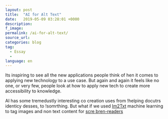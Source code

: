 ```yaml
---
layout: post
title:  "AI for Alt Text"
date:   2019-05-09 03:28:01 +0000
description:
f_image:
permalink: /ai-for-alt-text/
source_url:
categories: blog
tag:
  - Essay
  -
language: en
---
```


Its inspiring to see all the new applications people think of hen it comes to applying new technology to a use case. But again and again it feels like no one, or very few, people look at how to apply new tech to create more accessibility to knowledge.

AI has some tremedustly interesting co creation uses from !helping docutrs identicy desses, to !somrthing. But what if we used [Im2Txt]() machine learning to tag images and non text content for [scre bren-readers]()
